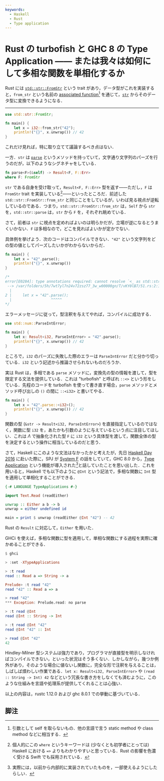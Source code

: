 ```yaml
---
keywords:
  - Haskell
  - Rust
  - Type application
---
```


# Rust の turbofish と GHC 8 の Type Application —— または我々は如何にして多相な関数を単相化するか

Rust には [`std::str::FromStr`](https://doc.rust-lang.org/std/str/trait.FromStr.html) という trait があり，データ型がこれを実装すると，`from_str` という名前の [associated function](https://doc.rust-lang.org/book/method-syntax.html#associated-functions)[^1] を通じて，[`str`](https://doc.rust-lang.org/std/primitive.str.html) からそのデータ型に変換できるようになる．

---

```rust
use std::str::FromStr;

fn main() {
    let x = i32::from_str("42");
    println!("{}", x.unwrap()) // 42
}
```

これだけ見れば，特に取り立てて議論するべき点はない．

一方．`str` は [`parse`](https://doc.rust-lang.org/std/primitive.str.html#method.parse) というメソッドを持っていて，文字通り文字列のパーズを行うのだが，以下のようなシグネチャをしている．

```rust
fn parse<F>(&self) -> Result<F, F::Err>
where F: FromStr
```

`str` である自身を受け取って，`Result<F, F::Err>` 型を返す——ただし，`F` は `FromStr` trait を実装している[^2]——といったところだ．前述した ` std::str::FromStr::from_str` と同じことをしているが，いわば見る視点が逆転しているのである．つまり，`std::str::FromStr::from_str` は，`Self` から `str` を，`std::str::parse` は，`str` から `F` を，それぞれ眺めている．

さて，前者は `str` に視点を定めればよいのは明らかだが，立場が逆になるとうまくいかない．`F` は多相なので，どこを見ればよいかが定かでない．

具体例を挙げよう．次のコードはコンパイルできない．`"42"` という文字列をどの型の値としてパーズしたいかがわからないからだ．

```rust
fn main() {
    let x = "42".parse();
    println!("{}", x.unwrap())
}

/*
error[E0284]: type annotations required: cannot resolve `<_ as std::str::FromStr>::Err == _`
 --> /var/folders/5h/7wt7yl7n24v72zsz77_3w_w00000gn/T/vKY0lB7/51.rs:2:18
  |
2 |     let x = "42".parse();
  |                  ^^^^^
*/
```

エラーメッセージに従って，型注釈を与えてやれば，コンパイルに成功する．

```rust
use std::num::ParseIntError;

fn main() {
    let x: Result<i32, ParseIntError> = "42".parse();
    println!("{}", x.unwrap()) // 42
}
```

ところで，`i32` のパーズに失敗した際のエラーは `ParseIntError` だと分かり切っている．`i32` という記述から推論させられないものだろうか．

実は Rust は，多相である `parse` メソッドに，変換先の型の情報を渡して，型を限定する文法を提供している．これは "turbofish" と呼ばれ `::<>` という形をしている．先程のコードを turbofish を使って書き直す場合，`parse` メソッドとメソッド呼び出しの `()` の間に `::<i32>` と書いてやる．

```rust
fn main() {
    let x = "42".parse::<i32>();
    println!("{}", x.unwrap()) // 42
}
```

関数の型 (`&str -> Result<i32, ParseIntError>`) を直接指定しているのではなく，関数に型 `i32` を，あたかも引数のように与えているという点に注目してほしい．これは $\Lambda$ で抽象化された型 `F` に `i32` という具体型を渡して，関数全体の型を決定するという操作に相当しているのだと思う．

さて，Haskell にこのような文法はなかったかと考えたが，先日 [Haskell Day 2016](http://connpass.com/event/37892/) に赴いた際に，SPJ が [System F](https://en.wikipedia.org/wiki/System_F) の話をしていて，GHC 8.0 から，[Type Application](https://ghc.haskell.org/trac/ghc/wiki/TypeApplication) という機能が導入された[^3]と話していたことを思い出した．これを用いると，Haskell でも以下のように `@Int` という記法で，多相な関数に `Int` 型を適用して単相化することができる．

```haskell
{-# LANGUAGE TypeApplications #-}

import Text.Read (readEither)

unwrap :: Either a b -> b
unwrap = either undefined id

main = print $ unwrap (readEither @Int "42") -- 42
```

Rust の `Result` に対応して，`Either` を用いた．

GHCi を使えば，多相な関数に型を適用して，単相な関数にする過程を実際に確かめることができる．

```haskell
$ ghci

> :set -XTypeApplications

> :t read
read :: Read a => String -> a

Prelude> :t read "42"
read "42" :: Read a => a

> read "42"
*** Exception: Prelude.read: no parse

> :t read @Int
read @Int :: String -> Int

> :t read @Int "42"
read @Int "42" :: Int

> read @Int "42"
42
```

Hindley-Milner 型システムは強力であり，プログラマが直接型を明示しなければコンパイルできない，といった状況はそう多くない．しかしながら，幾つか例外があり，そのような場合に値ないし関数に，完全な形で注釈を与えることは，しばしば煩わしい作業である．`let x: Result<i32, ParseIntError>` や `(read :: String -> Int) 42` などという冗長な書き方をしなくても済むように，このような仕組みを言語や処理系が提供してくれることは心強い．

以上の内容は，rustc 1.12.0 および ghc 8.0.1 での挙動に基づいている．

## 脚注

[^1]: 引数として self を取らないもの．他の言語で言う static method や class method などに相当する．
[^2]: 個人的にこの `where` というキーワードは (少なくとも初学者にとっては) Haskell における `=>` よりもわかりやすいと思っている．Rust の影響を色濃く受ける Swift でも採用されている．
[^3]: 実際には，以前から内部的に実装されていたものを，一部使えるようにしたらしい．
